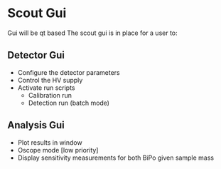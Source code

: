 Scout Gui
=========

Gui will be qt based
The scout gui is in place for a user to:

## Detector Gui
- Configure the detector parameters
- Control the HV supply
- Activate run scripts
  - Calibration run
  - Detection run (batch mode)

## Analysis Gui
- Plot results in window
- Oscope mode [low priority]
- Display sensitivity measurements for both BiPo given sample mass
